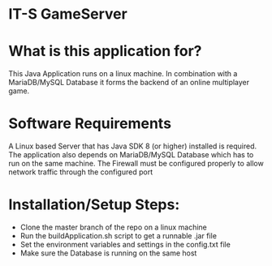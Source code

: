 # IT-S GameServer

# What is this application for?
This Java Application runs on a linux machine.
In combination with a MariaDB/MySQL Database it forms the backend of 
an online multiplayer game.

# Software Requirements
A Linux based Server that has Java SDK 8 (or higher) installed is required.
The application also depends on MariaDB/MySQL Database which has to run on the same machine.
The Firewall must be configured properly to allow network traffic through the configured port

# Installation/Setup Steps:
- Clone the master branch of the repo on a linux machine
- Run the buildApplication.sh script to get a runnable .jar file
- Set the environment variables and settings in the config.txt file
- Make sure the Database is running on the same host


